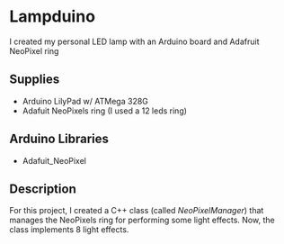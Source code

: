 # Lampduino
I created my personal LED lamp with an Arduino board and Adafruit NeoPixel ring

## Supplies
- Arduino LilyPad w/ ATMega 328G
- Adafuit NeoPixels ring (I used a 12 leds ring)

## Arduino Libraries
- Adafuit_NeoPixel

## Description
For this project, I created a C++ class (called *NeoPixelManager*) that manages the NeoPixels ring for performing some light effects. Now, the class implements 8 light effects.
